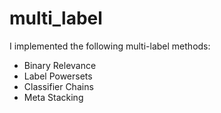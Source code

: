 # multi_label
I implemented the following multi-label methods:
* Binary Relevance
* Label Powersets
* Classifier Chains
* Meta Stacking
